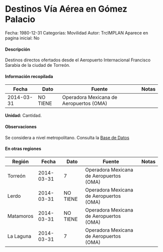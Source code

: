 Destinos Vía Aérea en Gómez Palacio
=====

Fecha: 1980-12-31
Categorías: Movilidad
Autor: TrcIMPLAN
Aparece en pagina inicial: No

#### Descripción

Destinos directos ofertados desde el Aeropuerto Internacional Francisco Sarabia de la ciudad de Torreón.

#### Información recopilada

<table class="table table-hover table-bordered matriz">
<thead>
<tr>
<th>Fecha</th>
<th>Dato</th>
<th>Fuente</th>
<th>Notas</th>
</tr>
</thead>
<tbody>
<tr>
<td>2014-03-31</td>
<td class="centrado">NO TIENE</td>
<td>Operadora Mexicana de Aeropuertos (OMA)</td>
<td></td>
</tr>
</tbody>
</table>

<b>Unidad:</b> Cantidad.

#### Observaciones

Se considera a nivel metropolitano. Consulta la [Base de Datos](http://www.oma.aero/es/aeropuertos/trfico-de-pasajeros/)


#### En otras regiones

<table class="table table-hover table-bordered matriz">
<thead>
<tr>
<th>Región</th>
<th>Fecha</th>
<th>Dato</th>
<th>Fuente</th>
<th>Notas</th>
</tr>
</thead>
<tbody>
<tr>
<td>Torreón</td>
<td>2014-03-31</td>
<td class="derecha">7</td>
<td>Operadora Mexicana de Aeropuertos (OMA)</td>
<td></td>
</tr>
<tr>
<td>Lerdo</td>
<td>2014-03-31</td>
<td class="centrado">NO TIENE</td>
<td>Operadora Mexicana de Aeropuertos (OMA)</td>
<td></td>
</tr>
<tr>
<td>Matamoros</td>
<td>2014-03-31</td>
<td class="centrado">NO TIENE</td>
<td>Operadora Mexicana de Aeropuertos (OMA)</td>
<td></td>
</tr>
<tr>
<td>La Laguna</td>
<td>2014-03-31</td>
<td class="derecha">7</td>
<td>Operadora Mexicana de Aeropuertos (OMA)</td>
<td></td>
</tr>
</tbody>
</table>

